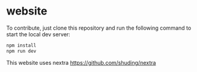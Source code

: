 # website

To contribute, just clone this repository and run the following command to start the local dev server:

```bash
npm install
npm run dev
```

This website uses nextra https://github.com/shuding/nextra
